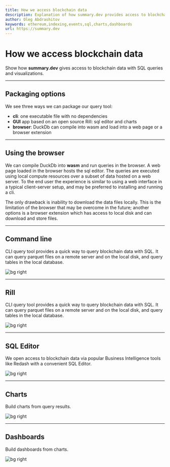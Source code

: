 ```yaml
---
title: How we access blockchain data
description: Explanation of how summary.dev provides access to blockchain data.
author: Oleg Abdrashitov
keywords: ethereum,indexing,events,sql,charts,dashboards
url: https://summary.dev
---
```


# How we access blockchain data

Show how **summary.dev** gives access to blockchain data with SQL
queries and visualizations.

---

## Packaging options

We see three ways we can package our query tool:

- **cli**: one executable file with no dependencies
- **GUI** app based on an open source Rill: sql editor and charts
- **browser**: DuckDb can compile into wasm and load into a web page or a 
  browser extension

---

## Using the browser

We can compile DuckDb into **wasm** and run queries in the browser. A
web page loaded in the browser hosts the sql editor. The queries are
executed using local compute resources over a subset of data hosted on a
web server. To the end user the experience is similar to using a web
interface in a typical client-server setup, and may be preferred to
installing and running a cli.

The only drawback is inability to download the data files locally. This
is the limitation of the browser that may be overcome in the future;
another options is a browser extension which has access to local disk
and can download and store files.

---

## Command line

CLI query tool provides a quick way to query blockchain data with SQL.
It can query parquet files on a remote server and on the local disk, and
query tables in the local database.

![bg right](images/cli.png)

---

## Rill

CLI query tool provides a quick way to query blockchain data with SQL.
It can query parquet files on a remote server and on the local disk, and
query tables in the local database.

![bg right](images/rill.png)

---

## SQL Editor

We open access to blockchain data via popular Business Intelligence
tools like Redash with a convenient SQL Editor.

![bg right](images/redash.png)

---

## Charts

Build charts from query results.

![bg right](images/redash-pie-chart.png)

---

## Dashboards

Build dashboards from charts.

![bg right](images/redash-dashboard.png)



  
